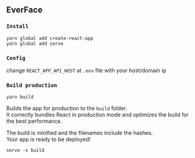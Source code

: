 ## EverFace

### `Install`

```
yarn global add create-react-app
yarn global add serve
```

### `Config`

change `REACT_APP_API_HOST` at `.env` file with your host/domain ip

### `Build production`

```
yarn build
```

Builds the app for production to the `build` folder.<br>
It correctly bundles React in production mode and optimizes the build for the best performance.

The build is minified and the filenames include the hashes.<br>
Your app is ready to be deployed!

```
serve -s build
```
